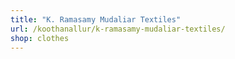 ```yaml
---
title: "K. Ramasamy Mudaliar Textiles"
url: /koothanallur/k-ramasamy-mudaliar-textiles/
shop: clothes
---
```

